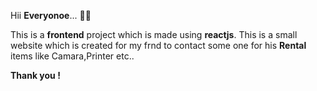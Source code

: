 Hii **Everyonoe**...  👩‍💻

This is a **frontend** project which is made using **reactjs**.
This is a small website which is created for my frnd to contact some one for his **Rental** items like Camara,Printer etc..

**Thank you !**
